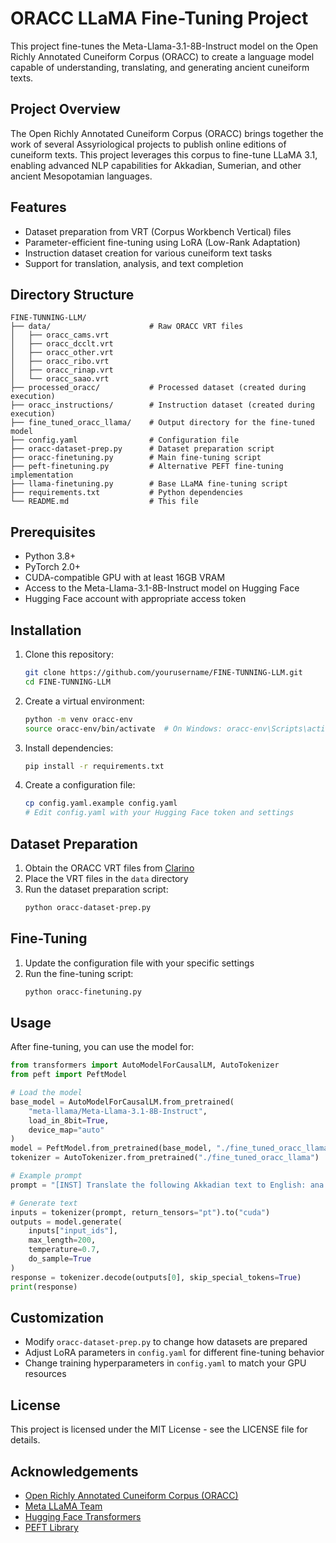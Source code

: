 # ORACC LLaMA Fine-Tuning Project

This project fine-tunes the Meta-Llama-3.1-8B-Instruct model on the Open Richly Annotated Cuneiform Corpus (ORACC) to create a language model capable of understanding, translating, and generating ancient cuneiform texts.

## Project Overview

The Open Richly Annotated Cuneiform Corpus (ORACC) brings together the work of several Assyriological projects to publish online editions of cuneiform texts. This project leverages this corpus to fine-tune LLaMA 3.1, enabling advanced NLP capabilities for Akkadian, Sumerian, and other ancient Mesopotamian languages.

## Features

- Dataset preparation from VRT (Corpus Workbench Vertical) files
- Parameter-efficient fine-tuning using LoRA (Low-Rank Adaptation)
- Instruction dataset creation for various cuneiform text tasks
- Support for translation, analysis, and text completion

## Directory Structure

```
FINE-TUNNING-LLM/
├── data/                      # Raw ORACC VRT files
│   ├── oracc_cams.vrt
│   ├── oracc_dcclt.vrt
│   ├── oracc_other.vrt
│   ├── oracc_ribo.vrt
│   ├── oracc_rinap.vrt
│   └── oracc_saao.vrt
├── processed_oracc/           # Processed dataset (created during execution)
├── oracc_instructions/        # Instruction dataset (created during execution)
├── fine_tuned_oracc_llama/    # Output directory for the fine-tuned model
├── config.yaml                # Configuration file
├── oracc-dataset-prep.py      # Dataset preparation script
├── oracc-finetuning.py        # Main fine-tuning script
├── peft-finetuning.py         # Alternative PEFT fine-tuning implementation
├── llama-finetuning.py        # Base LLaMA fine-tuning script
├── requirements.txt           # Python dependencies
└── README.md                  # This file
```

## Prerequisites

- Python 3.8+
- PyTorch 2.0+
- CUDA-compatible GPU with at least 16GB VRAM
- Access to the Meta-Llama-3.1-8B-Instruct model on Hugging Face
- Hugging Face account with appropriate access token

## Installation

1. Clone this repository:
   ```bash
   git clone https://github.com/yourusername/FINE-TUNNING-LLM.git
   cd FINE-TUNNING-LLM
   ```

2. Create a virtual environment:
   ```bash
   python -m venv oracc-env
   source oracc-env/bin/activate  # On Windows: oracc-env\Scripts\activate
   ```

3. Install dependencies:
   ```bash
   pip install -r requirements.txt
   ```

4. Create a configuration file:
   ```bash
   cp config.yaml.example config.yaml
   # Edit config.yaml with your Hugging Face token and settings
   ```

## Dataset Preparation

1. Obtain the ORACC VRT files from [Clarino](https://clarino.uib.no/comedi/editor/lb-2018071121)
2. Place the VRT files in the `data` directory
3. Run the dataset preparation script:
   ```bash
   python oracc-dataset-prep.py
   ```

## Fine-Tuning

1. Update the configuration file with your specific settings
2. Run the fine-tuning script:
   ```bash
   python oracc-finetuning.py
   ```

## Usage

After fine-tuning, you can use the model for:

```python
from transformers import AutoModelForCausalLM, AutoTokenizer
from peft import PeftModel

# Load the model
base_model = AutoModelForCausalLM.from_pretrained(
    "meta-llama/Meta-Llama-3.1-8B-Instruct",
    load_in_8bit=True,
    device_map="auto"
)
model = PeftModel.from_pretrained(base_model, "./fine_tuned_oracc_llama")
tokenizer = AutoTokenizer.from_pretrained("./fine_tuned_oracc_llama")

# Example prompt
prompt = "[INST] Translate the following Akkadian text to English: ana bēlīya qibīma umma Sîn-iddinam-ma [/INST]"

# Generate text
inputs = tokenizer(prompt, return_tensors="pt").to("cuda")
outputs = model.generate(
    inputs["input_ids"],
    max_length=200,
    temperature=0.7,
    do_sample=True
)
response = tokenizer.decode(outputs[0], skip_special_tokens=True)
print(response)
```

## Customization

- Modify `oracc-dataset-prep.py` to change how datasets are prepared
- Adjust LoRA parameters in `config.yaml` for different fine-tuning behavior
- Change training hyperparameters in `config.yaml` to match your GPU resources

## License

This project is licensed under the MIT License - see the LICENSE file for details.

## Acknowledgements

- [Open Richly Annotated Cuneiform Corpus (ORACC)](http://oracc.museum.upenn.edu/)
- [Meta LLaMA Team](https://ai.meta.com/llama/)
- [Hugging Face Transformers](https://huggingface.co/docs/transformers/index)
- [PEFT Library](https://github.com/huggingface/peft)
